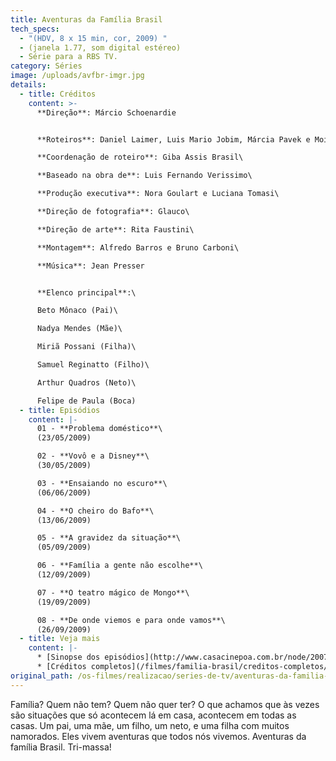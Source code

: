 ```yaml
---
title: Aventuras da Família Brasil
tech_specs:
  - "(HDV, 8 x 15 min, cor, 2009) "
  - (janela 1.77, som digital estéreo)
  - Série para a RBS TV.
category: Séries
image: /uploads/avfbr-imgr.jpg
details:
  - title: Créditos
    content: >-
      **Direção**: Márcio Schoenardie


      **Roteiros**: Daniel Laimer, Luis Mario Jobim, Márcia Pavek e Moisés Westphalen\

      **Coordenação de roteiro**: Giba Assis Brasil\

      **Baseado na obra de**: Luis Fernando Verissimo\

      **Produção executiva**: Nora Goulart e Luciana Tomasi\

      **Direção de fotografia**: Glauco\

      **Direção de arte**: Rita Faustini\

      **Montagem**: Alfredo Barros e Bruno Carboni\

      **Música**: Jean Presser


      **Elenco principal**:\

      Beto Mônaco (Pai)\

      Nadya Mendes (Mãe)\

      Miriã Possani (Filha)\

      Samuel Reginatto (Filho)\

      Arthur Quadros (Neto)\

      Felipe de Paula (Boca)
  - title: Episódios
    content: |-
      01 - **Problema doméstico**\
      (23/05/2009)

      02 - **Vovô e a Disney**\
      (30/05/2009)

      03 - **Ensaiando no escuro**\
      (06/06/2009)

      04 - **O cheiro do Bafo**\
      (13/06/2009)

      05 - **A gravidez da situação**\
      (05/09/2009)

      06 - **Família a gente não escolhe**\
      (12/09/2009)

      07 - **O teatro mágico de Mongo**\
      (19/09/2009)

      08 - **De onde viemos e para onde vamos**\
      (26/09/2009)
  - title: Veja mais
    content: |-
      * [Sinopse dos episódios](http://www.casacinepoa.com.br/node/2007)
      * [Créditos completos](/filmes/familia-brasil/creditos-completos/)
original_path: /os-filmes/realizacao/series-de-tv/aventuras-da-familia-brasil.html
---
```

Família? Quem não tem? Quem não quer ter? O que achamos que às vezes são situações que só acontecem lá em casa, acontecem em todas as casas. Um pai, uma mãe, um filho, um neto, e uma filha com muitos namorados. Eles vivem aventuras que todos nós vivemos. Aventuras da família Brasil. Tri-massa!